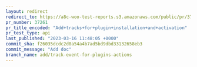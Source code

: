 ```yaml
---
layout: redirect
redirect_to: https://a8c-woo-test-reports.s3.amazonaws.com/public/pr/37261/api/index.html
pr_number: 37261
pr_title_encoded: "Add+tracks+for+plugin+installation+and+activation"
pr_test_type: api
last_published: "2023-03-16 11:48:05 +0000"
commit_sha: f26035dcdc2d0a54a4b7ad5bd9dbd33132658eb3
commit_message: "Add doc"
branch_name: add/track-event-for-plugins-actions
---
```

